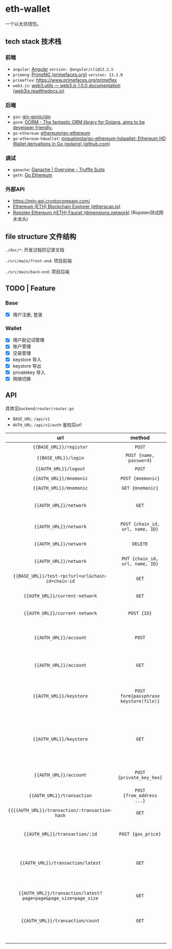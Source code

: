 # eth-wallet

一个以太坊钱包。

## tech stack 技术栈

### 前端

- `angular`: [Angular](https://angular.cn/) `version: @angular/cli@13.2.5`
- `primeng`: [PrimeNG (primefaces.org)](https://www.primefaces.org/primeng/#/theming) `version: 13.2.0`
- `primeflex`: https://www.primefaces.org/primeflex
- `web3.js`: [web3.utils — web3.js 1.0.0 documentation (web3js.readthedocs.io)](https://web3js.readthedocs.io/en/v1.7.1/web3-utils.html#tobn)

### 后端

- `gin`: [gin-gonic/gin](https://github.com/gin-gonic/gin)
- `gorm`: [GORM - The fantastic ORM library for Golang, aims to be developer friendly.](https://gorm.io/)
- `go-ethereum`: [ethereum/go-ethereum](https://github.com/ethereum/go-ethereum)
- `go-ethereum-hdwallet`: [miguelmota/go-ethereum-hdwallet: Ethereum HD Wallet derivations in Go (golang) (github.com)](https://github.com/miguelmota/go-ethereum-hdwallet)

### 调试

- `ganache`: [Ganache | Overview - Truffle Suite](https://trufflesuite.com/docs/ganache/)
- `geth`: [Go Ethereum](https://geth.ethereum.org/)

### 外部API

- https://min-api.cryptocompare.com/
- [Ethereum (ETH) Blockchain Explorer (etherscan.io)](https://etherscan.io/)
- [Ropsten Ethereum (rETH) Faucet (dimensions.network)](https://faucet.dimensions.network/) (Ropsten测试网水龙头)

## file structure 文件结构

`./doc/*`: 开发过程的记录文档

`./src/main/front-end`: 项目前端

`./src/main/back-end`: 项目后端

 ## TODO | Feature

### Base

- [x] 用户注册, 登录

### Wallet

- [x] 用户助记词管理
- [x] 账户管理
- [x] 交易管理
- [x] keystore 导入
- [x] keystore 导出
- [x] privatekey 导入
- [x] 网络切换

## API

具体见`backend/router/router.go`

- `BASE_URL`: `/api/v1` 
- `AUTH_URL`: `/api/v1/auth` 鉴权后url

|                             url                              |                 method                 |                   description                    |
| :----------------------------------------------------------: | :------------------------------------: | :----------------------------------------------: |
|                   `{{BASE_URL}}/register`                    |                 `POST`                 |                     用户注册                     |
|                     `{{BASE_URL}}/login`                     |        `POST {name, password}`         |                     用户登录                     |
|                    `{{AUTH_URL}}/logout`                     |                 `POST`                 |                     用户登出                     |
|                   `{{AUTH_URL}}/mnemonic`                    |           `POST {mnemonic}`            |                    更新助记词                    |
|                   `{{AUTH_URL}}/mnemonic`                    |           `GET {mnemonic}`            |                    查询助记词                    |
|                    `{{AUTH_URL}}/network`                    |                 `GET`                  |            查询当前用户保存的网络节点            |
|                    `{{AUTH_URL}}/network`                    |    `POST {chain_id, url, name, ID}`    |               新增当前用户网络节点               |
|                    `{{AUTH_URL}}/network`                    |                `DELETE`                |               删除当前用户网络节点               |
|                    `{{AUTH_URL}}/network`                    |    `PUT {chain_id, url, name, ID}`     |               更新当前用户网络节点               |
|      `{{BASE_URL}}/test-rpc?url=url&chain-id=chain-id`       |                 `GET`                  |                  测试网络连通性                  |
|                `{{AUTH_URL}}/current-network`                |                 `GET`                  |               获取当前用户使用网络               |
|                `{{AUTH_URL}}/current-network`                |              `POST {ID}`               |               更新当前用户使用网络               |
|                    `{{AUTH_URL}}/account`                    |                 `POST`                 |         当前用户基于衍生路径新增account          |
|                    `{{AUTH_URL}}/account`                    |                 `GET`                  |             获取当前用户所有account              |
|                   `{{AUTH_URL}}/keystore`                    | `POST form{passphrase keystore(file)}` |       基于keystore和passphrase新增account        |
|                   `{{AUTH_URL}}/keystore`                    |                 `GET`                  | 导出该用户所有的account为zip文件, 密码是用户密码 |
|                    `{{AUTH_URL}}/account`                    |        `POST {private_key_hex}`        |            基于private key新增account            |
|                  `{{AUTH_URL}}/transaction`                  |       `POST {from_address ...}`        |                    创建新交易                    |
|        `{{{{AUTH_URL}}/transaction/:transaction-hash`        |                 `GET`                  |                查询并更新交易状态                |
|                `{{AUTH_URL}}/transaction/:id`                |           `POST {gas_price}`           |             根据交易id更新/加速交易              |
|              `{{AUTH_URL}}/transaction/latest`               |                 `GET`                  |         查询当前用户当前网络所有历史交易         |
| `{{AUTH_URL}}/transaction/latest?page=page&page_size=page_size` |                 `GET`                  |     查询当前用户当前网络所有历史交易, 带分页     |
|               `{{AUTH_URL}}/transaction/count`               |                 `GET`                  |                   获取交易数目                   |
|                                                              |                                        |                                                  |
|                                                              |                                        |                                                  |
|                                                              |                                        |                                                  |
|                                                              |                                        |                                                  |
|                                                              |                                        |                                                  |
|                                                              |                                        |                                                  |
|                                                              |                                        |                                                  |

